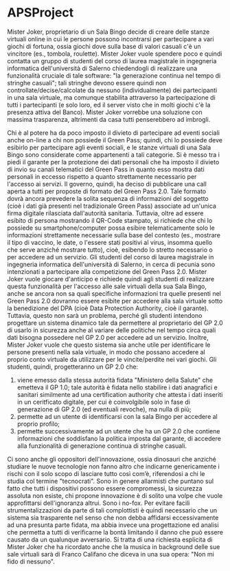 # APSProject

Mister Joker, proprietario di un Sala Bingo decide di creare delle stanze virtuali online in cui le persone possono incontrarsi per partecipare a vari giochi di fortuna, ossia giochi dove sulla base di valori casuali c'è un vincitore (es., tombola, roulette). Mister Joker vuole spendere poco e quindi contatta un gruppo di studenti del corso di laurea magistrale in ingegneria informatica dell'università di Salerno chiedendogli di realizzare una funzionalità cruciale di tale software: "la generazione continua nel tempo di stringhe casuali"; tali stringhe devono essere quindi non controllate/decise/calcolate da nessuno (individualmente) dei partecipanti in una sala virtuale, ma comunque stabilita attraverso la partecipazione di tutti i partecipanti (e solo loro, ed il server visto che in molti giochi c'è la presenza attiva del Banco). Mister Joker vorrebbe una soluzione con massima trasparenza, altrimenti da casa tutti penserebbero ad imbrogli.

Chi è al potere ha da poco imposto il divieto di partecipare ad eventi sociali anche on-line a chi non possiede il Green Pass; quindi, chi lo possiede deve esibirlo per partecipare agli eventi sociali, e le stanze virtuali di una Sala Bingo sono considerate come appartenenti a tali categorie. Si è messo tra i piedi il garante per la protezione dei dati personali che ha imposto il divieto di invio su canali telematici del Green Pass in quanto esso mostra dati personali in eccesso rispetto a quanto strettamente necessario per l'accesso ai servizi. Il governo, quindi, ha deciso di pubblicare una call aperta a tutti per proposte di formato del Green Pass 2.0. Tale formato dovrà ancora prevedere la solita sequenza di informazioni del soggetto (cioè i dati già presenti nel tradizionale Green Pass) associate ad un'unica firma digitale rilasciata dall'autorità sanitaria. Tuttavia, oltre ad essere esibito di persona mostrando il QR-Code stampato, si richiede che chi lo possiede su smartphone/computer possa esibire telematicamente solo le informazioni strettamente necessarie sulla base del contesto (es., mostrare il tipo di vaccino, le date, o l'essere stati positivi al virus, insomma quello che serve anziché mostrare tutto), cioè, esibendo lo stretto necessario o per accedere ad un servizio. Gli studenti del corso di laurea magistrale in ingegneria informatica dell'università di Salerno, in cerca di pecunia sono intenzionati a partecipare alla competizione del Green Pass 2.0. Mister Joker vuole giocare d'anticipo e richiede quindi agli studenti di realizzare questa funzionalità per l'accesso alle sale virtuali della sua Sala Bingo, anche se ancora non sa quali specifiche informazioni tra quelle presenti nel Green Pass 2.0 dovranno essere esibite per accedere alla sala virtuale sotto la benedizione del DPA (cioè Data Protection Authority, cioè il garante). Tuttavia, questo non sarà un problema, perché gli studenti intendono progettare un sistema dinamico tale da permettere al proprietario del GP 2.0 di usarlo in sicurezza anche al variare delle politiche nel tempo circa quali dati bisogna possedere nel GP 2.0 per accedere ad un servizio. Inoltre, Mister Joker vuole che questo sistema sia anche utile per identificare le persone presenti nella sala virtuale, in modo che possano accedere al proprio conto virtuale da utilizzare per le vincite/perdite nei vari giochi. Gli studenti, quindi, progetteranno un GP 2.0 che:
  1. viene emesso dalla stessa autorità fidata "Ministero della Salute" che emetteva il GP 1.0; tale autorità è fidata nello stabilire i dati anagrafici e sanitari similmente ad una certification authority che attesta i dati inseriti in un ceritficato digitale, per cui è coinvolgibile solo in fase di generazione di GP 2.0 (ed eventuali revoche), ma nulla di più;
  2. permette ad un utente di identificarsi con la sala Bingo per accedere al proprio profilo;
  3. permette successivamente ad un utente che ha un GP 2.0 che contiene informazioni che soddisfano la politica imposta dal garante, di accedere alla funzionalità di generazione continua di stringhe casuali.

Ci sono anche gli oppositori dell'innovazione, ossia dinosauri che anziché studiare le nuove tecnologie non fanno altro che indicarne genericamente i rischi con il solo scopo di lasciare tutto così com’è, riferendosi a chi le studia col termine "tecnocrati". Sono in genere allarmisti che puntano sul fatto che tutti i dispositivi possono essere compromessi, la sicurezza assoluta non esiste, chi propone innovazione è di solito una volpe che vuole approfittarsi dell'ignoranza altrui. Sono i no-fox. Per evitare facili strumentalizzazioni da parte di tali complottisti è quindi necessario che un sistema sia trasparente nel senso che non debba affidarsi eccessivamente ad una presunta parte fidata, ma abbia invece una progettazione ed analisi che permetta a tutti di verificarne la bontà limitando il danno che può essere causato da un qualunque avversario. Si tratta di una richiesta esplicita di Mister Joker che ha ricordato anche che la musica in background delle sue sale virtuali sarà di Franco Califano che diceva in una sua opera: "Non mi fido di nessuno".

